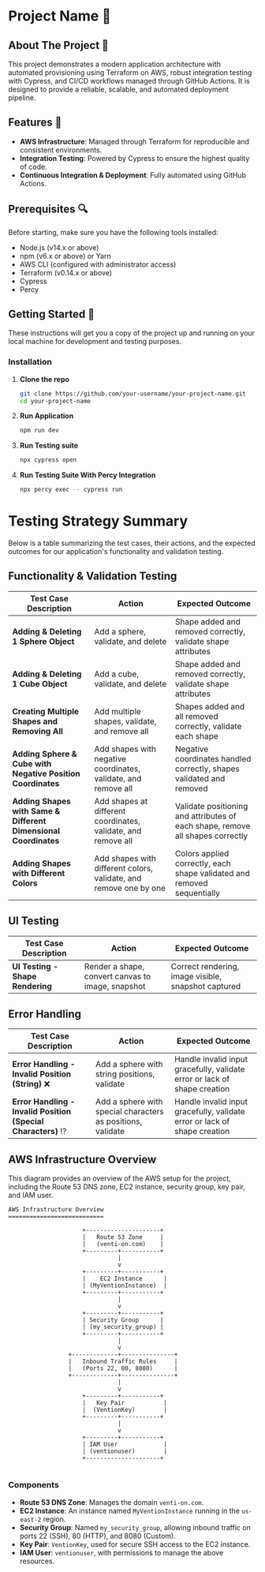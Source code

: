 # Project Name 🌟

## About The Project 📘

This project demonstrates a modern application architecture with automated provisioning using Terraform on AWS, robust integration testing with Cypress, and CI/CD workflows managed through GitHub Actions. It is designed to provide a reliable, scalable, and automated deployment pipeline.

## Features 🌟

- **AWS Infrastructure**: Managed through Terraform for reproducible and consistent environments.
- **Integration Testing**: Powered by Cypress to ensure the highest quality of code.
- **Continuous Integration & Deployment**: Fully automated using GitHub Actions.

## Prerequisites 🔍

Before starting, make sure you have the following tools installed:
- Node.js (v14.x or above)
- npm (v6.x or above) or Yarn
- AWS CLI (configured with administrator access)
- Terraform (v0.14.x or above)
- Cypress 
- Percy 

## Getting Started 🚀

These instructions will get you a copy of the project up and running on your local machine for development and testing purposes.

### Installation

1. **Clone the repo**
   ```sh
   git clone https://github.com/your-username/your-project-name.git
   cd your-project-name

2. **Run Application**
   ```sh
   npm run dev

3. **Run Testing suite**
   ```sh
   npx cypress open

4. **Run Testing Suite With Percy Integration**
   ```sh
   npx percy exec -- cypress run  

# Testing Strategy Summary

Below is a table summarizing the test cases, their actions, and the expected outcomes for our application's functionality and validation testing.

## Functionality & Validation Testing
| Test Case Description                                           | Action                                                  | Expected Outcome                                                   |
|-----------------------------------------------------------------|---------------------------------------------------------|--------------------------------------------------------------------|
| **Adding & Deleting 1 Sphere Object**                           | Add a sphere, validate, and delete                      | Shape added and removed correctly, validate shape attributes       |
| **Adding & Deleting 1 Cube Object**                             | Add a cube, validate, and delete                        | Shape added and removed correctly, validate shape attributes       |
| **Creating Multiple Shapes and Removing All**                   | Add multiple shapes, validate, and remove all           | Shapes added and all removed correctly, validate each shape        |
| **Adding Sphere & Cube with Negative Position Coordinates**     | Add shapes with negative coordinates, validate, and remove all | Negative coordinates handled correctly, shapes validated and removed |
| **Adding Shapes with Same & Different Dimensional Coordinates** | Add shapes at different coordinates, validate, and remove all | Validate positioning and attributes of each shape, remove all shapes correctly |
| **Adding Shapes with Different Colors**                         | Add shapes with different colors, validate, and remove one by one | Colors applied correctly, each shape validated and removed sequentially |

## UI Testing
| Test Case Description                             | Action                               | Expected Outcome                                    |
|---------------------------------------------------|--------------------------------------|-----------------------------------------------------|
| **UI Testing - Shape Rendering**                  | Render a shape, convert canvas to image, snapshot | Correct rendering, image visible, snapshot captured |

## Error Handling
| Test Case Description                             | Action                                   | Expected Outcome                                    |
|---------------------------------------------------|------------------------------------------|-----------------------------------------------------|
| **Error Handling - Invalid Position (String)** :x:          | Add a sphere with string positions, validate | Handle invalid input gracefully, validate error or lack of shape creation |
| **Error Handling - Invalid Position (Special Characters)** :interrobang: | Add a sphere with special characters as positions, validate | Handle invalid input gracefully, validate error or lack of shape creation |

## AWS Infrastructure Overview

This diagram provides an overview of the AWS setup for the project, including the Route 53 DNS zone, EC2 instance, security group, key pair, and IAM user.

```plaintext
AWS Infrastructure Overview
===========================

                     +---------------------+
                     |   Route 53 Zone     |
                     |   (venti-on.com)    |
                     +---------+-----------+
                               |
                               v
                     +---------+-----------+
                     |    EC2 Instance      |
                     | (MyVentionInstance)  |
                     +---------+-----------+
                               |
                               v
                     +---------+-----------+
                     | Security Group      |
                     | (my_security_group) |
                     +---------+-----------+
                               |
                               v
                 +-------------+---------------+
                 |   Inbound Traffic Rules     |
                 |   (Ports 22, 80, 8080)      |
                 +-------------+---------------+
                               |
                               v
                     +---------+-----------+
                     |   Key Pair           |
                     |  (VentionKey)        |
                     +---------+-----------+
                               |
                               v
                     +---------+-----------+
                     | IAM User             |
                     | (ventionuser)        |
                     +---------------------+


```
### Components

- **Route 53 DNS Zone**: Manages the domain `venti-on.com`.
- **EC2 Instance**: An instance named `MyVentionInstance` running in the `us-east-2` region.
- **Security Group**: Named `my_security_group`, allowing inbound traffic on ports 22 (SSH), 80 (HTTP), and 8080 (Custom).
- **Key Pair**: `VentionKey`, used for secure SSH access to the EC2 instance.
- **IAM User**: `ventionuser`, with permissions to manage the above resources.


